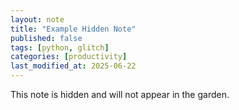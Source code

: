 ```yaml
---
layout: note
title: "Example Hidden Note"
published: false
tags: [python, glitch]
categories: [productivity]
last_modified_at: 2025-06-22
---
```


This note is hidden and will not appear in the garden.
